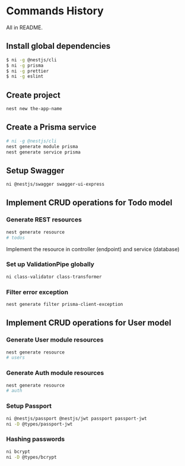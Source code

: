 # Commands History

All in README.

## Install global dependencies

```sh
$ ni -g @nestjs/cli
$ ni -g prisma
$ ni -g prettier
$ ni -g eslint
```

## Create project

```sh
nest new the-app-name
```

## Create a Prisma service

```sh
# ni -g @nestjs/cli
nest generate module prisma
nest generate service prisma
```

## Setup Swagger

```sh
ni @nestjs/swagger swagger-ui-express
```

## Implement CRUD operations for Todo model

### Generate REST resources

```sh
nest generate resource
# todos
```

Implement the resource in controller (endpoint) and service (database)

### Set up ValidationPipe globally

```sh
ni class-validator class-transformer
```

### Filter error exception

```sh
nest generate filter prisma-client-exception
```

## Implement CRUD operations for User model

### Generate User module resources

```sh
nest generate resource
# users
```

### Generate Auth module resources

```sh
nest generate resource
# auth
```

### Setup Passport

```sh
ni @nestjs/passport @nestjs/jwt passport passport-jwt
ni -D @types/passport-jwt
```

### Hashing passwords

```sh
ni bcrypt
ni -D @types/bcrypt
```
